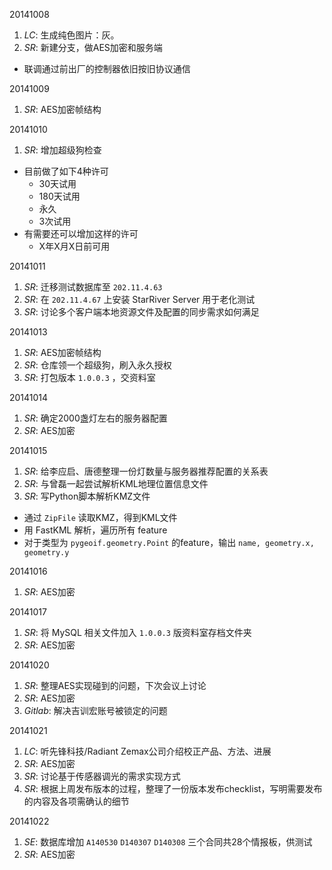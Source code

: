 20141008

1. *LC*: 生成纯色图片：灰。
2. *SR*: 新建分支，做AES加密和服务端
  - 联调通过前出厂的控制器依旧按旧协议通信

20141009

1. *SR*: AES加密帧结构

20141010

1. *SR*: 增加超级狗检查
  - 目前做了如下4种许可
    - 30天试用
    - 180天试用
    - 永久
    - 3次试用
  - 有需要还可以增加这样的许可
    - X年X月X日前可用

20141011

1. *SR*: 迁移测试数据库至 `202.11.4.63`
2. *SR*: 在 `202.11.4.67` 上安装 StarRiver Server 用于老化测试
3. *SR*: 讨论多个客户端本地资源文件及配置的同步需求如何满足

20141013

1. *SR*: AES加密帧结构
2. *SR*: 仓库领一个超级狗，刷入永久授权
3. *SR*: 打包版本 `1.0.0.3` ，交资料室

20141014

1. *SR*: 确定2000盏灯左右的服务器配置
2. *SR*: AES加密
 
20141015

1. *SR*: 给李应启、唐德整理一份灯数量与服务器推荐配置的关系表
2. *SR*: 与曾磊一起尝试解析KML地理位置信息文件
3. *SR*: 写Python脚本解析KMZ文件
  - 通过 `ZipFile` 读取KMZ，得到KML文件
  - 用 FastKML 解析，遍历所有 feature
  - 对于类型为 `pygeoif.geometry.Point` 的feature，输出 `name, geometry.x, geometry.y`

20141016

1. *SR*: AES加密

20141017

1. *SR*: 将 MySQL 相关文件加入 `1.0.0.3` 版资料室存档文件夹
2. *SR*: AES加密

20141020

1. *SR*: 整理AES实现碰到的问题，下次会议上讨论
2. *SR*: AES加密
3. *Gitlab*: 解决吉训宏账号被锁定的问题

20141021

1. *LC*: 听先锋科技/Radiant Zemax公司介绍校正产品、方法、进展
2. *SR*: AES加密
3. *SR*: 讨论基于传感器调光的需求实现方式
4. *SR*: 根据上周发布版本的过程，整理了一份版本发布checklist，写明需要发布的内容及各项需确认的细节

20141022

1. *SE*: 数据库增加 `A140530` `D140307` `D140308` 三个合同共28个情报板，供测试
2. *SR*: AES加密


